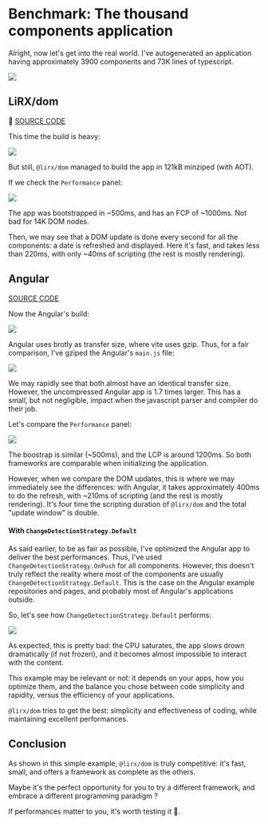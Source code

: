 # Benchmark: The thousand components application

Alright, now let's get into the real world. I've autogenerated an application having approximately 3900 components and 73K lines of typescript.

![](assets/cloc.png)


## LiRX/dom

🚧 [SOURCE CODE](https://github.com/lirx-js/performances/tree/main/complex-app/lirx-dom)

This time the build is heavy:

![](assets/lirx-dom/complex-app-lirx-dom-build.png)

But still, `@lirx/dom` managed to build the app in 121kB minziped (with AOT).

If we check the `Performance` panel:

![](assets/lirx-dom/complex-app-lirx-dom-performances.png)

The app was bootstrapped in ~500ms, and has an FCP of ~1000ms. Not bad for 14K DOM nodes.

Then, we may see that a DOM update is done every second for all the components: a date is refreshed and displayed.
Here it's fast, and takes less than 220ms, with only ~40ms of scripting (the rest is mostly rendering).

## Angular

[SOURCE CODE](https://github.com/lirx-js/performances/tree/main/complex-app/angular)

Now the Angular's build:

![](assets/angular/onpush/complex-app-angular-onpush-build.png)

Angular uses brotly as transfer size, where vite uses gzip. Thus, for a fair comparison, I've gziped the Angular's `main.js` file:

![](assets/angular/onpush/complex-app-angular-onpush-build-gzip.png)


We may rapidly see that both almost have an identical transfer size. However, the uncompressed Angular app is 1.7 times larger.
This has a small, but not negligible, impact when the javascript parser and compiler do their job.

Let's compare the `Performance` panel:

![](assets/angular/onpush/complex-app-angular-onpush-performances.png)

The boostrap is similar (~500ms), and the LCP is around 1200ms. So both frameworks are comparable when initializing the application.

However, when we compare the DOM updates, this is where we may immediately see the differences:
with Angular, it takes approximately 400ms to do the refresh, with ~210ms of scripting (and the rest is mostly rendering).
It's four time the scripting duration of `@lirx/dom` and the total "update window" is double.

#### With `ChangeDetectionStrategy.Default`

As said earlier, to be as fair as possible, I've optimized the Angular app to deliver the best performances.
Thus, I've used `ChangeDetectionStrategy.OnPush` for all components.
However, this doesn't truly reflect the reality where most of the components are usually `ChangeDetectionStrategy.Default`.
This is the case on the Angular example repositories and pages, and probably most of Angular's applications outside.

So, let's see how `ChangeDetectionStrategy.Default` performs:


![](assets/angular/default/complex-app-angular-default-performances.png)

As expected, this is pretty bad: the CPU saturates, the app slows drown dramatically (if not frozen),
and it becomes almost impossible to interact with the content.

This example may be relevant or not: it depends on your apps, how you optimize them, and the balance you chose between code simplicity and rapidity, 
versus the efficiency of your applications.

`@lirx/dom` tries to get the best: simplicity and effectiveness of coding, while maintaining excellent performances.


## Conclusion

As shown in this simple example, `@lirx/dom` is truly competitive: it's fast, small, and offers a framework as complete as the others.

Maybe it's the perfect opportunity for you to try a different framework, and embrace a different programming paradigm ?

If performances matter to you, it's worth testing it 🦸.

